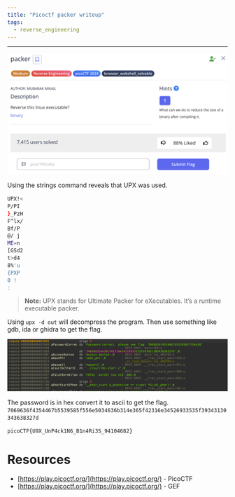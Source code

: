 ```yaml
---
title: "Picoctf packer writeup"
tags:
  - reverse_engineering
---
```


---

![image-center](/images/pico_packer/1.png)

Using the strings command reveals that UPX was used.


```bash
UPX!<   
P/PI
}_PzH
F^lx/
Bf/P
@/ j
ME=n
[GSd2
t>d4
8%'u
{PXP
0 ! 
:
```

> **Note:** UPX stands for Ultimate Packer for eXecutables. It’s a runtime executable packer.

Using `upx -d out` will decompress the program. 
Then use something like gdb, ida or ghidra to get the flag.

![image-center](/images/pico_packer/2.png)

The password is in hex convert it to ascii to get the flag. `7069636f4354467b5539585f556e5034636b314e365f42316e34526933535f39343130343638327d`

```bash
picoCTF{U9X_UnP4ck1N6_B1n4Ri3S_94104682}
```

# Resources

* [https://play.picoctf.org/](https://play.picoctf.org/) - PicoCTF
* [https://play.picoctf.org/](https://play.picoctf.org/) - GEF
